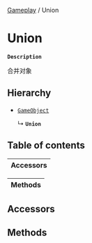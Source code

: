 [Gameplay](../modules/Gameplay.Gameplay.md) / Union

# Union <Badge type="tip" text="Class" />

**`Description`**

合并对象

## Hierarchy

- [`GameObject`](Gameplay.GameObject.md)

  ↳ **`Union`**

## Table of contents

| Accessors |
| :-----|

| Methods |
| :-----|

## Accessors

## Methods